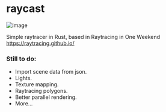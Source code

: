 
# raycast

![image](https://user-images.githubusercontent.com/8204970/177216490-57c126cb-85b8-44a0-a66e-fcf0dbf709ff.png)

Simple raytracer in Rust, based in Raytracing in One Weekend https://raytracing.github.io/

### Still to do:
* Import scene data from json.
* Lights.
* Texture mapping.
* Raytracing polygons.
* Better parallel rendering.
* More...
